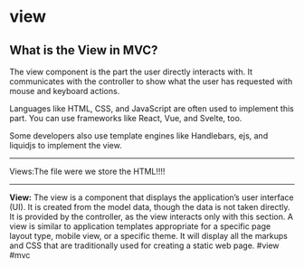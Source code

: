 # view
## What is the View in MVC?

The view component is the part the user directly interacts with. It communicates with the controller to show what the user has requested with mouse and keyboard actions.

Languages like HTML, CSS, and JavaScript are often used to implement this part. You can use frameworks like React, Vue, and Svelte, too.

Some developers also use template engines like Handlebars, ejs, and liquidjs to implement the view.
<hr>
Views:The file were we store the HTML!!!!
<hr>

**View:** The view is a component that displays the application’s user interface (UI). It is created from the model data, though the data is not taken directly. It is provided by the controller, as the view interacts only with this section. A view is similar to application templates appropriate for a specific page layout type, mobile view, or a specific theme. It will display all the markups and CSS that are traditionally used for creating a static web page.
#view #mvc 